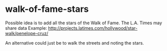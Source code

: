 # walk-of-fame-stars
Possible idea is to add all the stars of the Walk of Fame. The L.A. Times may share data Example: http://projects.latimes.com/hollywood/star-walk/penelope-cruz/

An alternative could just be to walk the streets and noting the stars.
